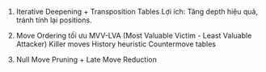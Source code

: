 1. Iterative Deepening + Transposition Tables
   Lợi ích: Tăng depth hiệu quả, tránh tính lại positions.

2. Move Ordering tối ưu
   MVV-LVA (Most Valuable Victim - Least Valuable Attacker)
   Killer moves
   History heuristic
   Countermove tables
3. Null Move Pruning + Late Move Reduction
